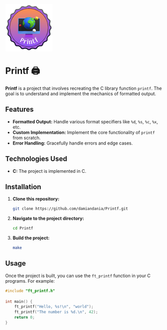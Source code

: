 <p>
<img src="https://github.com/damiandania/damiandania/blob/main/Pics/Printf.png"
	alt="Project pic" width="150" height="150"/>
</p>

# Printf 🖨️

**Printf** is a project that involves recreating the C library function `printf`. The goal is to understand and implement the mechanics of formatted output.

## Features

- **Formatted Output:** Handle various format specifiers like `%d`, `%s`, `%c`, `%x`, etc.
- **Custom Implementation:** Implement the core functionality of `printf` from scratch.
- **Error Handling:** Gracefully handle errors and edge cases.

## Technologies Used

- **C:** The project is implemented in C.

## Installation

1. **Clone this repository:**
	```bash
	git clone https://github.com/damiandania/Printf.git
	```

2. **Navigate to the project directory:**
	```bash
	cd Printf
	```

3. **Build the project:**
	```bash
	make
	```

## Usage

Once the project is built, you can use the `ft_printf` function in your C programs. For example:

```c
#include "ft_printf.h"

int main() {
	ft_printf("Hello, %s!\n", "world");
	ft_printf("The number is %d.\n", 42);
	return 0;
}
